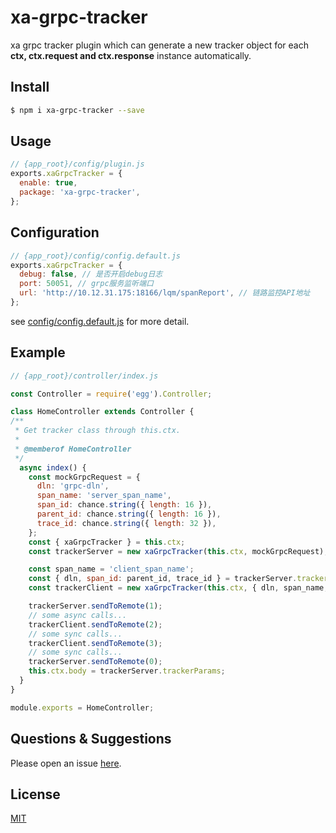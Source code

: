 # xa-grpc-tracker

  xa grpc tracker plugin which can generate a new tracker object for each **ctx, ctx.request and ctx.response** instance automatically.

## Install

```bash
$ npm i xa-grpc-tracker --save
```

## Usage

```js
// {app_root}/config/plugin.js
exports.xaGrpcTracker = {
  enable: true,
  package: 'xa-grpc-tracker',
};
```

## Configuration

```js
// {app_root}/config/config.default.js
exports.xaGrpcTracker = {
  debug: false, // 是否开启debug日志
  port: 50051, // grpc服务监听端口
  url: 'http://10.12.31.175:18166/lqm/spanReport', // 链路监控API地址
};

```

see [config/config.default.js](config/config.default.js) for more detail.

## Example
```js
// {app_root}/controller/index.js

const Controller = require('egg').Controller;

class HomeController extends Controller {
/**
 * Get tracker class through this.ctx.
 * 
 * @memberof HomeController
 */
  async index() {
    const mockGrpcRequest = {
      dln: 'grpc-dln',
      span_name: 'server_span_name',
      span_id: chance.string({ length: 16 }),
      parent_id: chance.string({ length: 16 }),
      trace_id: chance.string({ length: 32 }),
    };
    const { xaGrpcTracker } = this.ctx;
    const trackerServer = new xaGrpcTracker(this.ctx, mockGrpcRequest);

    const span_name = 'client_span_name';
    const { dln, span_id: parent_id, trace_id } = trackerServer.trackerParams;
    const trackerClient = new xaGrpcTracker(this.ctx, { dln, span_name, parent_id, trace_id });

    trackerServer.sendToRemote(1);
    // some async calls...
    trackerClient.sendToRemote(2);
    // some sync calls...
    trackerClient.sendToRemote(3);
    // some sync calls...
    trackerServer.sendToRemote(0);
    this.ctx.body = trackerServer.trackerParams;
  }
}

module.exports = HomeController;
```


## Questions & Suggestions

Please open an issue [here](https://github.com/JsonMa/egg-tracker/issues).

## License

[MIT](LICENSE)
